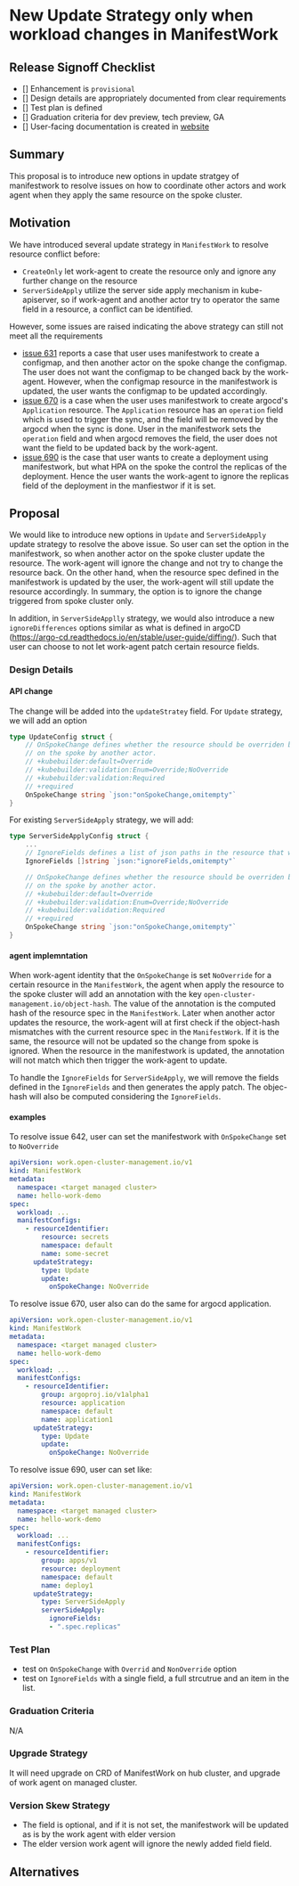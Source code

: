 # New Update Strategy only when workload changes in ManifestWork

## Release Signoff Checklist

- [] Enhancement is `provisional`
- [] Design details are appropriately documented from clear requirements
- [] Test plan is defined
- [] Graduation criteria for dev preview, tech preview, GA
- [] User-facing documentation is created in [website](https://github.com/open-cluster-management-io/open-cluster-management-io.github.io/)

## Summary
This proposal is to introduce new options in update stratgey of manifestwork to resolve issues
on how to coordinate other actors and work agent when they apply the same resource on the spoke
cluster.

## Motivation
We have introduced several update strategy in `ManifestWork` to resolve resource conflict before:
- `CreateOnly` let work-agent to create the resource only and ignore any further change on the
resource
- `ServerSideApply` utilize the server side apply mechanism in kube-apiserver, so if work-agent
and another actor try to operator the same field in a resource, a conflict can be identified.

However, some issues are raised indicating the above strategy can still not meet all the requirements
- [issue 631](https://github.com/open-cluster-management-io/ocm/issues/631) reports a case that user
uses manifestwork to create a configmap, and then another actor on the spoke change the configmap. The
user does not want the configmap to be changed back by the work-agent. However, when the configmap resource
in the manifestwork is updated, the user wants the configmap to be updated accordingly.
- [issue 670](https://github.com/open-cluster-management-io/ocm/issues/670) is a case when the user
uses manifestwork to create argocd's `Application` resource. The `Application` resource has an `operation`
field which is used to trigger the sync, and the field will be removed by the argocd when the sync is done.
User in the manifestwork sets the `operation` field and when argocd removes the field, the user does not want
the field to be updated back by the work-agent.
- [issue 690](https://github.com/open-cluster-management-io/ocm/issues/690) is the case that user wants
to create a deployment using manifestwork, but what HPA on the spoke the control the replicas of the deployment.
Hence the user wants the work-agent to ignore the replicas field of the deployment in the manfiestwor if it is
set.


## Proposal

We would like to introduce new options in `Update` and `ServerSideApply` update strategy to resolve the above issue.
So user can set the option in the manifestwork, so when another actor on the spoke cluster update the resource. The
work-agent will ignore the change and not try to change the resource back. On the other hand, when the resource spec
defined in the manifestwork is updated by the user, the work-agent will still update the resource accordingly. In
summary, the option is to ignore the change triggered from spoke cluster only.

In addition, in `ServerSideApplly` strategy, we would also introduce a new `ignoreDifferences` options similar as what
is defined in argoCD (https://argo-cd.readthedocs.io/en/stable/user-guide/diffing/). Such that user can choose to not
let work-agent patch certain resource fields.

### Design Details

#### API change

The change will be added into the `updateStratey` field. For `Update` strategy, we will add an option

```go
type UpdateConfig struct {
    // OnSpokeChange defines whether the resource should be overriden by the manifestwork it is changed
    // on the spoke by another actor.
    // +kubebuilder:default=Override
    // +kubebuilder:validation:Enum=Override;NoOverride
    // +kubebuilder:validation:Required
    // +required
	OnSpokeChange string `json:"onSpokeChange,omitempty"`
}
```

For existing `ServerSideApply` strategy, we will add:

```go
type ServerSideApplyConfig struct {
	...
	// IgnoreFields defines a list of json paths in the resource that will not be updated on the spoke.
	IgnoreFields []string `json:"ignoreFields,omitempty"`

	// OnSpokeChange defines whether the resource should be overriden by the manifestwork it is changed
	// on the spoke by another actor.
	// +kubebuilder:default=Override
	// +kubebuilder:validation:Enum=Override;NoOverride
	// +kubebuilder:validation:Required
	// +required
	OnSpokeChange string `json:"onSpokeChange,omitempty"`
}
```

#### agent implemntation

When work-agent identity that the `OnSpokeChange` is set `NoOverride` for a certain resource in the `ManifestWork`, the agent
when apply the resource to the spoke cluster will add an annotation with the key `open-cluster-management.io/object-hash`.
The value of the annotation is the computed hash of the resource spec in the `ManifestWork`. Later when another actor
updates the resource, the work-agent will at first check if the object-hash mismatches with the current resource spec
in the `ManifestWork`. If it is the same, the resource will not be updated so the change from spoke is ignored. When
the resource in the manifestwork is updated, the annotation will not match which then trigger the work-agent to update.

To handle the `IgnoreFields` for `ServerSideApply`, we will remove the fields defined in the `IgnoreFields` and then
generates the apply patch. The objec-hash will also be computed considering the `IgnoreFields`. 

#### examples

To resolve issue 642, user can set the manifestwork with `OnSpokeChange` set to `NoOverride`

```yaml
apiVersion: work.open-cluster-management.io/v1
kind: ManifestWork
metadata:
  namespace: <target managed cluster>
  name: hello-work-demo
spec:
  workload: ...
  manifestConfigs:
    - resourceIdentifier:
        resource: secrets
        namespace: default
        name: some-secret
      updateStrategy:
        type: Update
        update:
          onSpokeChange: NoOverride
```

To resolve issue 670, user also can do the same for argocd application.

```yaml
apiVersion: work.open-cluster-management.io/v1
kind: ManifestWork
metadata:
  namespace: <target managed cluster>
  name: hello-work-demo
spec:
  workload: ...
  manifestConfigs:
    - resourceIdentifier:
        group: argoproj.io/v1alpha1
        resource: application
        namespace: default
        name: application1
      updateStrategy:
        type: Update
        update:
          onSpokeChange: NoOverride
```

To resolve issue 690, user can set like:

```yaml
apiVersion: work.open-cluster-management.io/v1
kind: ManifestWork
metadata:
  namespace: <target managed cluster>
  name: hello-work-demo
spec:
  workload: ...
  manifestConfigs:
    - resourceIdentifier:
        group: apps/v1
        resource: deployment
        namespace: default
        name: deploy1
      updateStrategy:
        type: ServerSideApply
        serverSideApply:
          ignoreFields:
          - ".spec.replicas"
```


### Test Plan

- test on `OnSpokeChange` with `Overrid` and `NonOverride` option
- test on `IgnoreFields` with a single field, a full strcutrue and an item in the list.

### Graduation Criteria
N/A

### Upgrade Strategy
It will need upgrade on CRD of ManifestWork on hub cluster, and upgrade of work agent on managed cluster.

### Version Skew Strategy
- The field is optional, and if it is not set, the manifestwork will be updated as is by the work agent with elder version
- The elder version work agent will ignore the newly added field field.

## Alternatives
